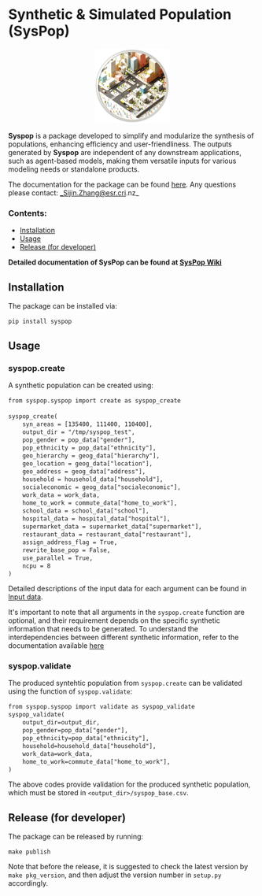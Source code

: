 

# Synthetic & Simulated Population (SysPop)

<p align="center">
    <img src="etc/wiki_img/syspop_wiki.png" alt="Sample Image" width="30%">
</p>

**Syspop** is a package developed to simplify and modularize the synthesis of populations, enhancing efficiency and user-friendliness. The outputs generated by **Syspop** are independent of any downstream applications, such as agent-based models, making them versatile inputs for various modeling needs or standalone products. 

The documentation for the package can be found [here](https://github.com/jzanetti/Syspop/wiki). Any questions please contact: _Sijin.Zhang@esr.cri.nz_

### Contents:

* [Installation](https://github.com/jzanetti/Syspop#installation)
* [Usage](https://github.com/jzanetti/Syspop#usage)
* [Release (for developer)](https://github.com/jzanetti/Syspop#release-for-developer)

**Detailed documentation of SysPop can be found at [SysPop Wiki](https://github.com/jzanetti/Syspop/wiki)**

## Installation
The package can be installed via:
```
pip install syspop
```

## Usage

### syspop.create 

A synthetic population can be created using:

```
from syspop.syspop import create as syspop_create

syspop_create(
    syn_areas = [135400, 111400, 110400],
    output_dir = "/tmp/syspop_test",
    pop_gender = pop_data["gender"],
    pop_ethnicity = pop_data["ethnicity"],
    geo_hierarchy = geog_data["hierarchy"],
    geo_location = geog_data["location"],
    geo_address = geog_data["address"],
    household = household_data["household"],
    socialeconomic = geog_data["socialeconomic"],
    work_data = work_data,
    home_to_work = commute_data["home_to_work"],
    school_data = school_data["school"],
    hospital_data = hospital_data["hospital"],
    supermarket_data = supermarket_data["supermarket"],
    restaurant_data = restaurant_data["restaurant"],
    assign_address_flag = True,
    rewrite_base_pop = False,
    use_parallel = True,
    ncpu = 8
)
```

Detailed descriptions of the input data for each argument can be found in [Input data](https://github.com/jzanetti/Syspop/wiki/Input-data).

It's important to note that all arguments in the ``syspop.create`` function are optional, and their requirement depends on the specific synthetic information that needs to be generated. To understand the interdependencies between different synthetic information, refer to the documentation available [here](https://github.com/jzanetti/Syspop/wiki/Synthetic-population)

### syspop.validate

The produced syntehtic population from ``syspop.create`` can be validated using the function of ``syspop.validate``:

```
from syspop.syspop import validate as syspop_validate
syspop_validate(
    output_dir=output_dir,
    pop_gender=pop_data["gender"],
    pop_ethnicity=pop_data["ethnicity"],
    household=household_data["household"],
    work_data=work_data,
    home_to_work=commute_data["home_to_work"],
)
```

The above codes provide validation for the produced synthetic population, which must be stored in ``<output_dir>/syspop_base.csv``.

## Release (for developer)
The package can be released by running:

```
make publish
```

Note that before the release, it is suggested to check the latest version by ``make pkg_version``, and then adjust the version number in ``setup.py`` accordingly.